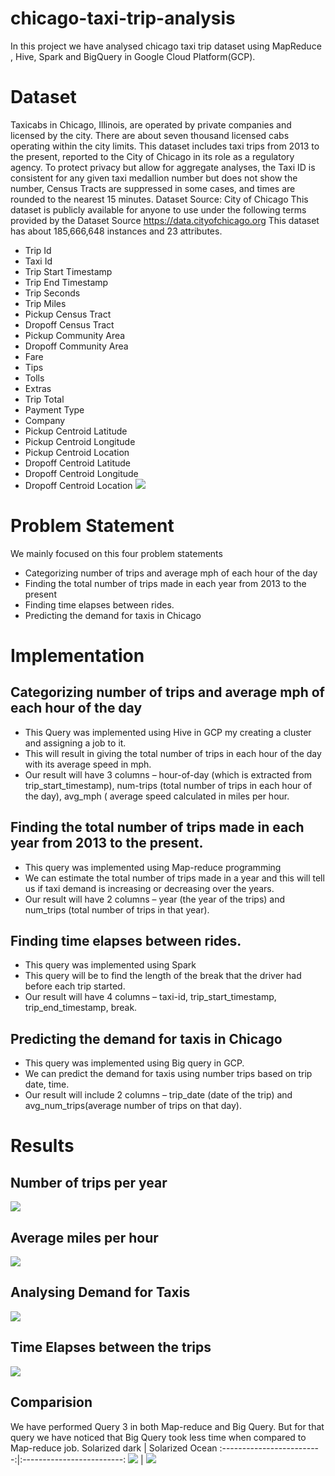 # chicago-taxi-trip-analysis
In this project we have analysed chicago taxi trip dataset using MapReduce , Hive, Spark and BigQuery in Google Cloud Platform(GCP).

# Dataset
Taxicabs in Chicago, Illinois, are operated by private companies and licensed by the city.
There are about seven thousand licensed cabs operating within the city limits.
This dataset  includes taxi trips from 2013 to the present, reported to the City of Chicago in its role as a regulatory agency. To protect privacy but allow for aggregate analyses, the Taxi ID is consistent for any given taxi medallion number but does not show the number, Census Tracts are suppressed in some cases, and times are rounded to the nearest 15 minutes.
Dataset Source: City of Chicago
This dataset is publicly available for anyone to use under the following terms provided by the Dataset Source
https://data.cityofchicago.org
This dataset has about 185,666,648 instances and 23 attributes.
- Trip Id
- Taxi Id
- Trip Start Timestamp
-  Trip End Timestamp
-  Trip Seconds
-  Trip Miles
- Pickup Census Tract
- Dropoff Census Tract
- Pickup Community Area
- Dropoff Community Area
- Fare
- Tips
- Tolls
- Extras
- Trip Total
- Payment Type
- Company
- Pickup Centroid Latitude
- Pickup Centroid Longitude
- Pickup Centroid Location
- Dropoff Centroid Latitude
- Dropoff Centroid Longitude
- Dropoff Centroid Location
![](Visualizations/Dataset.png)

# Problem Statement
We mainly focused on this four problem statements
- Categorizing number of trips and average mph of each hour of the day
- Finding the total number of trips made in each year from 2013 to the present
- Finding time elapses between rides.
- Predicting the demand for taxis in Chicago

# Implementation
## Categorizing number of trips and average mph of each hour of the day 
- This Query was implemented using Hive in GCP my creating a cluster and assigning a job to it.
- This will result in giving the total number of trips in each hour of the day
with its average speed in mph.
- Our result will have 3 columns – hour-of-day (which is extracted from
trip_start_timestamp), num-trips (total number of trips in each hour of the
day), avg_mph ( average speed calculated in miles per hour.
## Finding the total number of trips made in each year from 2013 to the present.
- This query was implemented using Map-reduce programming
- We can estimate the total number of trips made in a year and this will tell
us if taxi demand is increasing or decreasing over the years.
- Our result will have 2 columns – year (the year of the trips) and num_trips
(total number of trips in that year).
## Finding time elapses between rides.
- This query was implemented using Spark
-  This query will be to find the length of the break that the driver had before
each trip started.
- Our result will have 4 columns – taxi-id, trip_start_timestamp,
trip_end_timestamp, break.
## Predicting the demand for taxis in Chicago
- This query was implemented using Big query in GCP.
-  We can predict the demand for taxis using number trips based on trip date,
time.
-  Our result will include 2 columns – trip_date (date of the trip) and
avg_num_trips(average number of trips on that day).

# Results
## Number of trips per year
 ![](Visualizations/Number%20of%20trips%20per%20year%20(2).png)
## Average miles per hour
 ![](Visualizations/Avg%20mph.png)
## Analysing Demand for Taxis
 ![](Visualizations/Predicting%20Demand%20for%20taxis.png)
## Time Elapses between the trips
 ![](Visualizations/Time%20Elapses.png)
## Comparision
We have performed Query 3 in both Map-reduce and Big Query. But for that query we have noticed that Big Query took less time when compared to Map-reduce job.
Solarized dark             |  Solarized Ocean
:-------------------------:|:-------------------------:
![](Comparing%20BigQuery-MapReduce/Capture1.PNG)  |  ![](Comparing%20BigQuery-MapReduce/Capture2.PNG)


